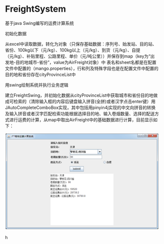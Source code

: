 # FreightSystem
基于java Swing编写的运费计算系统

初始化数据

从excel中读取数据，转化为对象（只保存基础数据：序列号、始发站、目的站、省份、100kg以下（元/kg）、100kg以上（元/kg）、到货（元/kg）、自提（元/kg）、补贴里程、公路里程、单价（元/吨公里））并保存到map（key为“出发地-目的地城市-省份”，value为AirFreight对象）中 表名和sheet名都是在配置文件中配置的（mango.properties），行和列及特殊字段也是在配置文件中配置的目的地和省份存在cityProvinceList中


用swing绘制系统并执行业务逻辑

建立FreightSwing，并初始化数据从cityProvinceList中获取城市和省份目的地做成可检索的（清除输入框的内容后键盘输入拼音(全拼)或者汉字点击enter键）用JAutoCompleteComboBox实现，其中包括用pinyin4j实现的中文向拼音的转换及输入拼音或者汉字匹配检索功能根据选择目的地、输入卷烟数量、选择的配送方式进行运费的计算，从map中取出AirFreight中的基础数据进行计算，目前显示如下：

<img src="image/system.png"/>

h




